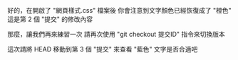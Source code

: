 好的，在開啟了 "網頁樣式.css" 檔案後
你會注意到文字顏色已經恢復成了 "橙色" 
這是第 2 個 "提交" 的修改內容

那麼，讓我們再來練習一次
請再次使用 "git checkout 提交ID" 指令來切換版本

這次請將 HEAD 移動到第 3 個 "提交"
來查看 "藍色" 文字是否合適吧